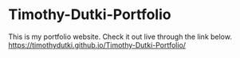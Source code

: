 # Timothy-Dutki-Portfolio
This is my portfolio website.
Check it out live through the link below.
https://timothydutki.github.io/Timothy-Dutki-Portfolio/
